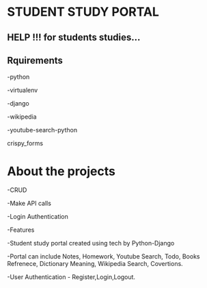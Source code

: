 # STUDENT STUDY PORTAL

## HELP !!! for students studies...

## Rquirements 

-python

-virtualenv

-django

-wikipedia

-youtube-search-python

crispy_forms

# About the projects

-CRUD

-Make API calls

-Login Authentication

-Features


-Student study portal created using tech by Python-Django

-Portal can include Notes, Homework, Youtube Search, Todo, Books Refrenece, Dictionary Meaning, Wikipedia    Search, Covertions.

-User Authentication - Register,Login,Logout.
